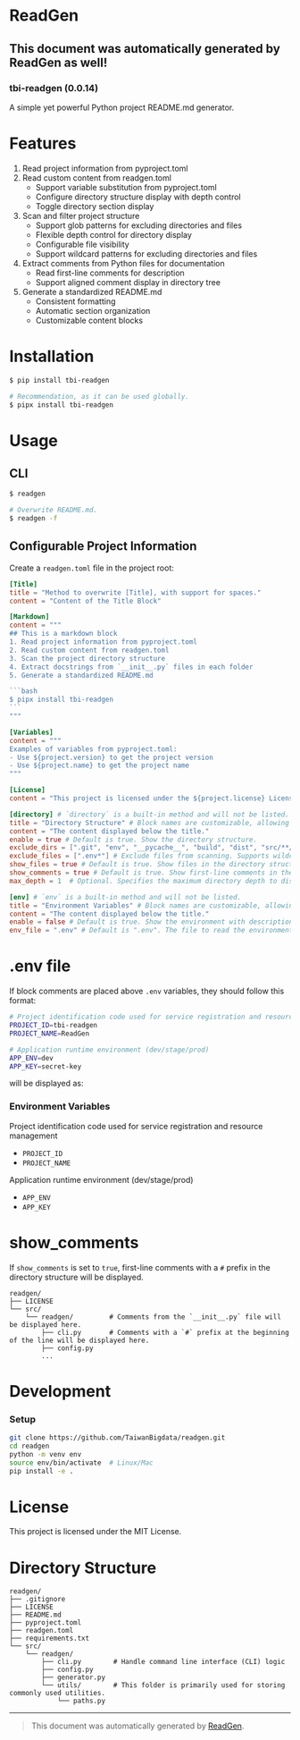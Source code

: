 # ReadGen

## This document was automatically generated by ReadGen as well!
### tbi-readgen (0.0.14)
A simple yet powerful Python project README.md generator.


# Features

1. Read project information from pyproject.toml
2. Read custom content from readgen.toml
    - Support variable substitution from pyproject.toml
    - Configure directory structure display with depth control
    - Toggle directory section display
3. Scan and filter project structure
    - Support glob patterns for excluding directories and files
    - Flexible depth control for directory display
    - Configurable file visibility
    - Support wildcard patterns for excluding directories and files
4. Extract comments from Python files for documentation
    - Read first-line comments for description
    - Support aligned comment display in directory tree
5. Generate a standardized README.md
    - Consistent formatting
    - Automatic section organization
    - Customizable content blocks


# Installation

```bash
$ pip install tbi-readgen

# Recommendation, as it can be used globally.
$ pipx install tbi-readgen
```


# Usage

## CLI
```bash
$ readgen

# Overwrite README.md.
$ readgen -f
```

## Configurable Project Information
Create a `readgen.toml` file in the project root:
````toml
[Title]
title = "Method to overwrite [Title], with support for spaces."
content = "Content of the Title Block"

[Markdown]
content = """
## This is a markdown block
1. Read project information from pyproject.toml
2. Read custom content from readgen.toml
3. Scan the project directory structure
4. Extract docstrings from `__init__.py` files in each folder
5. Generate a standardized README.md

```bash
$ pipx install tbi-readgen
```
"""

[Variables]
content = """
Examples of variables from pyproject.toml:
- Use ${project.version} to get the project version
- Use ${project.name} to get the project name
"""

[License]
content = "This project is licensed under the ${project.license} License."

[directory] # `directory` is a built-in method and will not be listed.
title = "Directory Structure" # Block names are customizable, allowing you to override the default "Directory Structure."
content = "The content displayed below the title."
enable = true # Default is true. Show the directory structure.
exclude_dirs = [".git", "env", "__pycache__", "build", "dist", "src/**/tests"] # Exclude directories from scanning. Supports wildcard patterns.
exclude_files = [".env*"] # Exclude files from scanning. Supports wildcard patterns.
show_files = true # Default is true. Show files in the directory structure.
show_comments = true # Default is true. Show first-line comments in the directory structure.
max_depth = 1  # Optional. Specifies the maximum directory depth to display. Omit this line for no limit.

[env] # `env` is a built-in method and will not be listed.
title = "Environment Variables" # Block names are customizable, allowing you to override the default "Environment Variables."
content = "The content displayed below the title."
enable = false # Default is true. Show the environment with description from the .env file.
env_file = ".env" # Default is ".env". The file to read the environment variables from.
````

# .env file

If block comments are placed above `.env` variables, they should follow this format:
```sh
# Project identification code used for service registration and resource management
PROJECT_ID=tbi-readgen
PROJECT_NAME=ReadGen

# Application runtime environment (dev/stage/prod)
APP_ENV=dev
APP_KEY=secret-key
```
will be displayed as:

### Environment Variables

Project identification code used for service registration and resource management

- `PROJECT_ID`
- `PROJECT_NAME`

Application runtime environment (dev/stage/prod)

- `APP_ENV`
- `APP_KEY`

# show_comments

If `show_comments` is set to `true`, first-line comments with a `#` prefix in the directory structure will be displayed.
```
readgen/
├── LICENSE
└── src/
    └── readgen/         # Comments from the `__init__.py` file will be displayed here.
        ├── cli.py       # Comments with a `#` prefix at the beginning of the line will be displayed here.
        ├── config.py
        ...
```


# Development

### Setup
```bash
git clone https://github.com/TaiwanBigdata/readgen.git
cd readgen
python -m venv env
source env/bin/activate  # Linux/Mac
pip install -e .
```


# License

This project is licensed under the MIT License.


# Directory Structure

```
readgen/
├── .gitignore
├── LICENSE
├── README.md
├── pyproject.toml
├── readgen.toml
├── requirements.txt
└── src/
    └── readgen/
        ├── cli.py        # Handle command line interface (CLI) logic
        ├── config.py
        ├── generator.py
        └── utils/        # This folder is primarily used for storing commonly used utilities.
            └── paths.py
```


---
> This document was automatically generated by [ReadGen](https://github.com/TaiwanBigdata/readgen).
